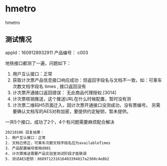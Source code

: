 # hmetro

hmetro



## 测试情况

appId：1609128932911  产品编号： c003      

地铁接口都测了一遍，问题如下：
1. 用户互认接口：正常
2. 获取计次票产品信息接口响应成功：但返回字段名与文档不一致，如：可乘车次数文档字段名 times , 接口返回没有
3. 计次票开通接口返回错误： 无此商品代理授权.[3014]
4. 计次票核销推送，这个推送URL在什么时候配置，暂时没有测
5. 计次票二维码H5页面迁入，因计次票开通接口没测成功，没有票编号。 另需要确认文档写的AES对称加密，要提供约定秘钥，暂未提供。 

一共5个接口，成功了2个，4个有问题需要麻烦配合解决

```
20210106 回复结果：
1. 用户互认接口：正常
2. 文档已修正，可乘车次数文档字段名应为availableTimes
3. 产品配置编号使用d001
4. 计次票推送需要产品实验室测试阶段才能联调
5. 测试AES密钥：868971231616403394817a2360c4e8b2
```